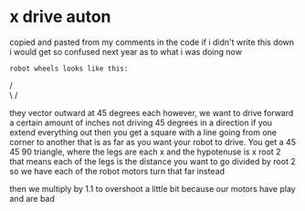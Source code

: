 # x drive auton
copied and pasted from my comments in the code 
if i didn't write this down i would get so confused next year as to what i was doing now

    robot wheels looks like this:
  /   \
  \   /

  they vector outward at 45 degrees each
 however, we want to drive forward a certain amount of inches
not driving 45 degrees in a direction
if you extend everything out then you get a square
with a line going from one corner to another that is as far as you want
your robot to drive.
You get a 45 45 90 triangle, where the legs are each x and the hypotenuse is x root 2
that means each of the legs is the distance you want to go divided by root 2
so we have each of the robot motors turn that far instead

then we multiply by 1.1 to overshoot a little bit because our motors have play and are bad

